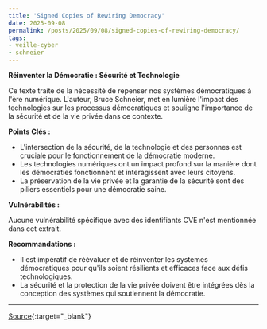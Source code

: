 ```yaml
---
title: 'Signed Copies of Rewiring Democracy'
date: 2025-09-08
permalink: /posts/2025/09/08/signed-copies-of-rewiring-democracy/
tags:
- veille-cyber
- schneier
---
```

**Réinventer la Démocratie : Sécurité et Technologie**

Ce texte traite de la nécessité de repenser nos systèmes démocratiques à l'ère numérique. L'auteur, Bruce Schneier, met en lumière l'impact des technologies sur les processus démocratiques et souligne l'importance de la sécurité et de la vie privée dans ce contexte.

**Points Clés :**

*   L'intersection de la sécurité, de la technologie et des personnes est cruciale pour le fonctionnement de la démocratie moderne.
*   Les technologies numériques ont un impact profond sur la manière dont les démocraties fonctionnent et interagissent avec leurs citoyens.
*   La préservation de la vie privée et la garantie de la sécurité sont des piliers essentiels pour une démocratie saine.

**Vulnérabilités :**

Aucune vulnérabilité spécifique avec des identifiants CVE n'est mentionnée dans cet extrait.

**Recommandations :**

*   Il est impératif de réévaluer et de réinventer les systèmes démocratiques pour qu'ils soient résilients et efficaces face aux défis technologiques.
*   La sécurité et la protection de la vie privée doivent être intégrées dès la conception des systèmes qui soutiennent la démocratie.

---
[Source](https://www.schneier.com/blog/archives/2025/09/signed-copies-of-rewiring-democracy.html){:target="_blank"}
